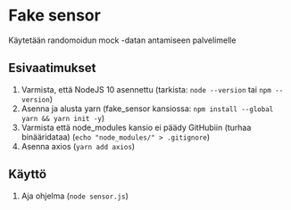 # Fake sensor
Käytetään randomoidun mock -datan antamiseen palvelimelle

## Esivaatimukset
1. Varmista, että NodeJS 10 asennettu (tarkista: `node --version` tai `npm --version`)
2. Asenna ja alusta yarn (fake_sensor kansiossa: `npm install --global yarn && yarn init -y`)
3. Varmista että node_modules kansio ei päädy GitHubiin (turhaa binääridataa) (`echo "node_modules/" > .gitignore`)
4. Asenna axios (`yarn add axios`)

## Käyttö
1. Aja ohjelma (`node sensor.js`)
